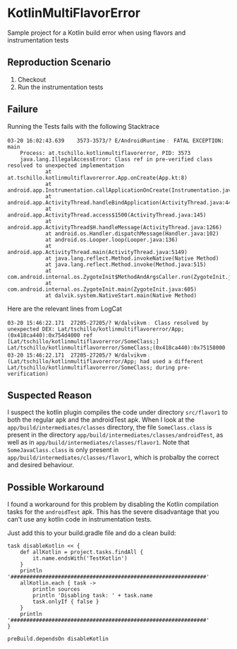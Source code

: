 # KotlinMultiFlavorError
Sample project for a Kotlin build error when using flavors and instrumentation tests

## Reproduction Scenario

1. Checkout
2. Run the instrumentation tests

## Failure

Running the Tests fails with the following Stacktrace
```
03-20 16:02:43.639    3573-3573/? E/AndroidRuntime﹕ FATAL EXCEPTION: main
    Process: at.tschillo.kotlinmultiflavorerror, PID: 3573
    java.lang.IllegalAccessError: Class ref in pre-verified class resolved to unexpected implementation
            at at.tschillo.kotlinmultiflavorerror.App.onCreate(App.kt:8)
            at android.app.Instrumentation.callApplicationOnCreate(Instrumentation.java:1007)
            at android.app.ActivityThread.handleBindApplication(ActivityThread.java:4476)
            at android.app.ActivityThread.access$1500(ActivityThread.java:145)
            at android.app.ActivityThread$H.handleMessage(ActivityThread.java:1266)
            at android.os.Handler.dispatchMessage(Handler.java:102)
            at android.os.Looper.loop(Looper.java:136)
            at android.app.ActivityThread.main(ActivityThread.java:5149)
            at java.lang.reflect.Method.invokeNative(Native Method)
            at java.lang.reflect.Method.invoke(Method.java:515)
            at com.android.internal.os.ZygoteInit$MethodAndArgsCaller.run(ZygoteInit.java:789)
            at com.android.internal.os.ZygoteInit.main(ZygoteInit.java:605)
            at dalvik.system.NativeStart.main(Native Method)
```

Here are the relevant lines from LogCat
```
03-20 15:46:22.171  27205-27205/? W/dalvikvm﹕ Class resolved by unexpected DEX: Lat/tschillo/kotlinmultiflavorerror/App;(0x418ca440):0x754d4000 ref [Lat/tschillo/kotlinmultiflavorerror/SomeClass;] Lat/tschillo/kotlinmultiflavorerror/SomeClass;(0x418ca440):0x75158000
03-20 15:46:22.171  27205-27205/? W/dalvikvm﹕ (Lat/tschillo/kotlinmultiflavorerror/App; had used a different Lat/tschillo/kotlinmultiflavorerror/SomeClass; during pre-verification)
```

## Suspected Reason

I suspect the kotlin plugin compiles the code under directory `src/flavor1` to both the regular apk and the androidTest apk. When I look at the `app/build/intermediates/classes` directory, the file `SomeClass.class` is present in the directory `app/build/intermediates/classes/androidTest`, as well as in `app/build/intermediates/classes/flavor1`. Note that `SomeJavaClass.class` is only present in `app/build/intermediates/classes/flavor1`, which is probalby the correct and desired behaviour. 

## Possible Workaround

I found a workaround for this problem by disabling the Kotlin compilation tasks for the `androidTest` apk. This has the severe disadvantage that you can't use any kotlin code in instrumentation tests.

Just add this to your build.gradle file and do a clean build:
```
task disableKotlin << {
    def allKotlin = project.tasks.findAll {
        it.name.endsWith('TestKotlin')
    }
    println '##############################################################'
    allKotlin.each { task ->
        println sources
        println 'Disabling task: ' + task.name
        task.onlyIf { false }
    }
    println '##############################################################'
}

preBuild.dependsOn disableKotlin
```